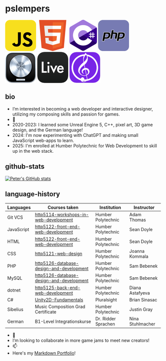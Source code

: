# pslempers

![javascript](/images/javascript-logo.png)
![html5](/images/html5-logo.png)
![csharp](/images/csharp-logo.png)
![php](/images/php-logo.png)
![logic](/images/logic-logo.png)
![ableton](/images/ableton-logo.png)
![sibelius](/images/sibelius-logo.png)

## bio

- I’m interested in becoming a web developer and interactive designer, utilizing my composing skills and passion for games.
- 🌱
- 2020-2023: I learned some Unreal Engine 5, C++, pixel art, 3D game design, and the German language!
- 2024: I'm now experimenting with ChatGPT and making small JavaScript web-apps to learn.
- 2025: I'm enrolled at Humber Polytechnic for Web Development to skill up in the web stack.

## github-stats

[![Peter's GitHub stats](https://github-readme-stats.vercel.app/api?username=pslempers&show_icons=true&theme=dark)](https://github.com/anuraghazra/github-readme-stats)


## language-history

| Languages            | Courses taken                      | Institution               | Instructor |
| -------------------- | ---------------------------------- | ------------------------- | ---------- |
| Git VCS              | [http5114-workshops-in-web-development](https://github.com/pslempers/http5114-workshops-in-web-development) | Humber Polytechnic | Adam Thomas |
| JavaScript           | [http5122-front-end-web-development](https://github.com/pslempers/http5122-front-end-web-development) | Humber Polytechnic        | Sean Doyle |
| HTML                 | [http5122-front-end-web-development](https://github.com/pslempers/http5122-front-end-web-development) | Humber Polytechnic        | Sean Doyle |
| CSS                  | [http5121-web-design](https://github.com/pslempers/http5121-web-design)                | Humber Polytechnic        | Joanna Kommala |
| PHP                  | [http5126-database-design-and-development](https://github.com/pslempers/http5126-database-design-and-development)   | Humber Polytechnic        | Sam Bebenek |
| MySQL                | [http5126-database-design-and-development](https://github.com/pslempers/http5126-database-design-and-development)   | Humber Polytechnic        | Sam Bebenek |
| dotnet               | [http5125-back-end-web-development](https://github.com/pslempers/http5125-back-end-web-development)  | Humber Polytechnic        | Diana Astafyeva |
| C#                   | [Unity2D-Fundamentals](https://app.pluralsight.com/library/courses/unity-2d-fundamentals-character-control/table-of-contents)               | Pluralsight               | Brian Sinasac |
| Sibelius             | Music Composition Grad Certificate | Humber Polytechnic        | Justin Gray |
| German               | B1-Level Integrationskurse         | Dr. Ridder Sprachen       | Nina Stuhlmacher |


- 💞️
- I’m looking to collaborate in more game jams to meet new creators!
- 📫
- Here's my [Markdown Portfolio](https://pslempers.github.io)!

<!---
Pslempers/Pslempers is a ✨ special ✨ repository because its `README.md` (this file) appears on your GitHub profile.
You can click the Preview link to take a look at your changes.
--->
